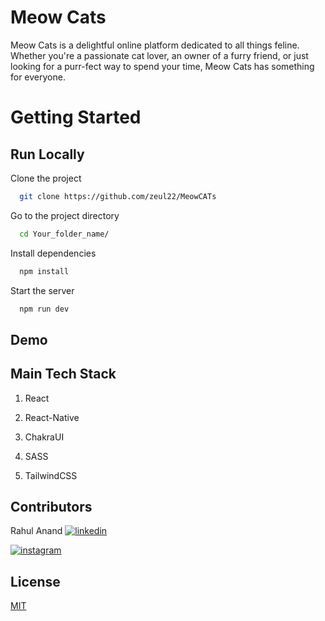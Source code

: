 
# Meow Cats

Meow Cats is a delightful online platform dedicated to all things feline. Whether you're a passionate cat lover, an owner of a furry friend, or just looking for a purr-fect way to spend your time, Meow Cats has something for everyone.




# Getting Started

## Run Locally

Clone the project

```bash
  git clone https://github.com/zeul22/MeowCATs
```

Go to the project directory

```bash
  cd Your_folder_name/
```

Install dependencies

```bash
  npm install
```

Start the server

```bash
  npm run dev
```


## Demo



## Main Tech Stack

1. React 

2. React-Native 

3. ChakraUI 

4. SASS 

5. TailwindCSS 


##  Contributors

Rahul Anand 
[![linkedin](https://img.shields.io/badge/linkedin-0A66C2?style=for-the-badge&logo=linkedin&logoColor=white)](https://www.linkedin.com/in/r-ahulanand/)

[![instagram](https://img.shields.io/badge/linkedin-0A66C2?style=for-the-badge&logo=instagram&logoColor=white)](https://www.instagram.com/bliss_anand)




## License

[MIT](https://choosealicense.com/licenses/mit/)

